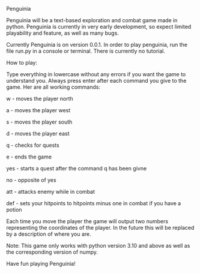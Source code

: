 Penguinia

Penguinia will be a text-based exploration and combat game made in python. Penguinia is currently in very early development, so expect limited playability and feature, as well as many bugs.

Currently Penguinia is on version 0.0.1. In order to play penguinia, run the file run.py in a console or terminal. There is currently no tutorial.

How to play:

Type everything in lowercase without any errors if you want the game to understand you. Always press enter after each command you give to the game. Her are all working commands:

w - moves the player north

a - moves the player west

s - moves the player south

d - moves the player east

q - checks for quests

e - ends the game

yes - starts a quest after the command q has been givne

no - opposite of yes

att - attacks enemy while in combat

def - sets your hitpoints to hitpoints minus one in combat if you have a potion

Each time you move the player the game will output two numbers representing the coordinates of the player. In the future this will be replaced by a description of where you are.

Note: This game only works with python version 3.10 and above as well as the corresponding version of numpy.

Have fun playing Penguinia!
